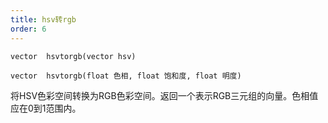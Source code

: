 ```yaml
---
title: hsv转rgb
order: 6
---
```

`vector  hsvtorgb(vector hsv)`

`vector  hsvtorgb(float 色相, float 饱和度, float 明度)`

将HSV色彩空间转换为RGB色彩空间。返回一个表示RGB三元组的向量。色相值应在0到1范围内。